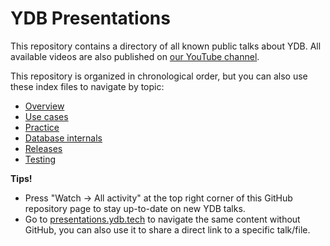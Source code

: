 # YDB Presentations

This repository contains a directory of all known public talks about YDB. All available videos are also published on [our YouTube channel](https://www.youtube.com/c/YDBPlatform).

This repository is organized in chronological order, but you can also use these index files to navigate by topic:

* [Overview](overview.md)
* [Use cases](use_cases.md)
* [Practice](practice.md)
* [Database internals](database_internals.md)
* [Releases](releases.md)
* [Testing](testing.md)

**Tips!**

* Press "Watch -> All activity" at the top right corner of this GitHub repository page to stay up-to-date on new YDB talks.
* Go to [presentations.ydb.tech](https://presentations.ydb.tech) to navigate the same content without GitHub, you can also use it to share a direct link to a specific talk/file.
